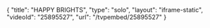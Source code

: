 {
    "title": "HAPPY BRIGHTS",
    "type": "solo",
    "layout": "iframe-static",
    "videoId": "25895527",
    "url": "\/tvpembed\/25895527"
}